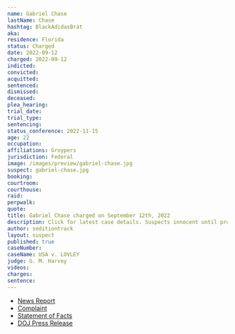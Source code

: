 ```yaml
---
name: Gabriel Chase
lastName: Chase
hashtag: BlackAdidasBrat
aka:
residence: Florida
status: Charged
date: 2022-09-12
charged: 2022-09-12
indicted:
convicted:
acquitted:
sentenced:
dismissed:
deceased:
plea_hearing:
trial_date:
trial_type:
sentencing:
status_conference: 2022-11-15
age: 22
occupation:
affiliations: Groypers
jurisdiction: Federal
image: /images/preview/gabriel-chase.jpg
suspect: gabriel-chase.jpg
booking:
courtroom:
courthouse:
raid:
perpwalk:
quote:
title: Gabriel Chase charged on September 12th, 2022
description: Click for latest case details. Suspects innocent until proven guilty.
author: seditiontrack
layout: suspect
published: true
caseNumber: 
caseName: USA v. LOVLEY
judge: G. M. Harvey
videos:
charges:
sentence:
---
```

- [News Report](https://www.nbcnews.com/politics/justice-department/members-far-right-group-america-first-charged-connection-jan-6-riot-rcna48664)
- [Complaint](https://www.justice.gov/usao-dc/case-multi-defendant/file/1536751/download)
- [Statement of Facts](https://www.justice.gov/usao-dc/case-multi-defendant/file/1536756/download)
- [DOJ Press Release](https://www.justice.gov/usao-dc/pr/virginia-man-arrested-felony-and-misdemeanor-charges-actions-during-jan-6-capitol-breach)
